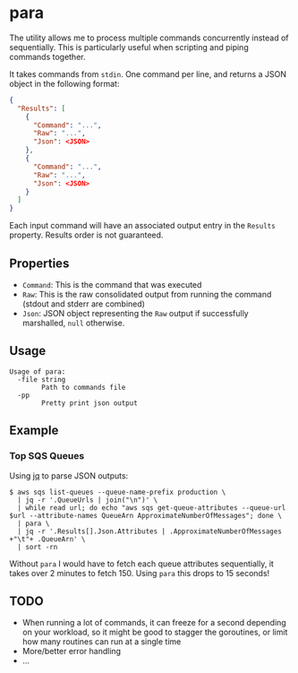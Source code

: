 
# para

The utility allows me to process multiple commands concurrently instead of sequentially. This is particularly useful when scripting and piping commands together.

It takes commands from `stdin`. One command per line, and returns a JSON object in the following format:

```json
{
  "Results": [
    {
      "Command": "...",
      "Raw": "...",
      "Json": <JSON>
    },
    {
      "Command": "...",
      "Raw": "...",
      "Json": <JSON>
    }
  ]
}
```

Each input command will have an associated output entry in the `Results` property. Results order is not guaranteed.

## Properties

* `Command`: This is the command that was executed
* `Raw`: This is the raw consolidated output from running the command (stdout and stderr are combined)
* `Json`: JSON object representing the `Raw` output if successfully marshalled, `null` otherwise.

## Usage

```
Usage of para:
  -file string
        Path to commands file
  -pp
        Pretty print json output
```

## Example

### Top SQS Queues

Using [jq](https://stedolan.github.io/jq) to parse JSON outputs:

```
$ aws sqs list-queues --queue-name-prefix production \
  | jq -r '.QueueUrls | join("\n")' \
  | while read url; do echo "aws sqs get-queue-attributes --queue-url $url --attribute-names QueueArn ApproximateNumberOfMessages"; done \
  | para \
  | jq -r '.Results[].Json.Attributes | .ApproximateNumberOfMessages +"\t"+ .QueueArn' \
  | sort -rn
```

Without `para` I would have to fetch each queue attributes sequentially, it takes over 2 minutes to fetch 150. Using `para` this drops to 15 seconds!

## TODO

* When running a lot of commands, it can freeze for a second depending on your workload, so it might be good to stagger the goroutines, or limit how many routines can run at a single time
* More/better error handling
* ...

